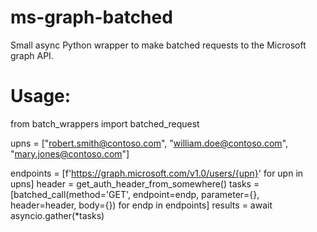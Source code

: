 # ms-graph-batched
Small async Python wrapper to make batched requests to the Microsoft graph API.

# Usage:

from batch_wrappers import batched_request

upns = ["robert.smith@contoso.com",
        "william.doe@contoso.com",
        "mary.jones@contoso.com"]

endpoints = [f'https://graph.microsoft.com/v1.0/users/{upn}' for upn in upns]
header = get_auth_header_from_somewhere()
tasks = [batched_call(method='GET', endpoint=endp, parameter={}, header=header, body={}) for endp in endpoints]
results = await asyncio.gather(*tasks)
